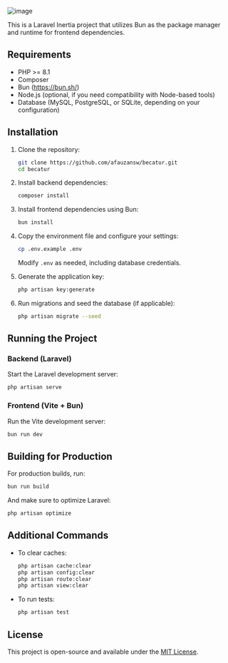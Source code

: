 
![image](https://github.com/user-attachments/assets/4b1dffdf-4cda-4229-b037-af87b7cdec91)

This is a Laravel Inertia project that utilizes Bun as the package manager and runtime for frontend dependencies.

## Requirements

- PHP >= 8.1
- Composer
- Bun (https://bun.sh/)
- Node.js (optional, if you need compatibility with Node-based tools)
- Database (MySQL, PostgreSQL, or SQLite, depending on your configuration)

## Installation

1. Clone the repository:
   ```sh
   git clone https://github.com/afauzansw/becatur.git
   cd becatur
   ```

2. Install backend dependencies:
   ```sh
   composer install
   ```

3. Install frontend dependencies using Bun:
   ```sh
   bun install
   ```

4. Copy the environment file and configure your settings:
   ```sh
   cp .env.example .env
   ```
   Modify `.env` as needed, including database credentials.

5. Generate the application key:
   ```sh
   php artisan key:generate
   ```

6. Run migrations and seed the database (if applicable):
   ```sh
   php artisan migrate --seed
   ```

## Running the Project

### Backend (Laravel)
Start the Laravel development server:
```sh
php artisan serve
```

### Frontend (Vite + Bun)
Run the Vite development server:
```sh
bun run dev
```

## Building for Production

For production builds, run:
```sh
bun run build
```

And make sure to optimize Laravel:
```sh
php artisan optimize
```

## Additional Commands

- To clear caches:
  ```sh
  php artisan cache:clear
  php artisan config:clear
  php artisan route:clear
  php artisan view:clear
  ```

- To run tests:
  ```sh
  php artisan test
  ```

## License
This project is open-source and available under the [MIT License](LICENSE).

